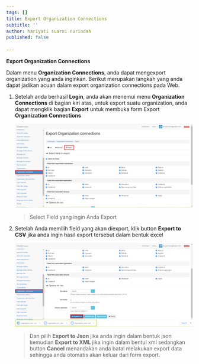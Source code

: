 ```yaml
---
tags: []
title: Export Organization Connections
subtitle: ''
author: hariyati suarni nurindah
published: false

---
```

**Export Organization Connections**

Dalam menu **Organization Connections**, anda dapat mengexport organization yang anda inginkan. Berikut merupakan langkah yang anda dapat jadikan acuan dalam export organization connections pada Web.

1. Setelah anda berhasil **Login**, anda akan menemui menu **Organization Connections** di bagian kiri atas, untuk export suatu organization, anda dapat mengklik bagian **Export** untuk membuka form Export **Organization Connections**

   ![](/uploads/organization-connection5.PNG)

   > Select Field yang ingin Anda Export
2. Setelah Anda memilih field yang akan diexport, klik button **Export to CSV** jika anda ingin hasil export tersebut dalam bentuk excel

   ![](/uploads/organization-connection6.PNG)

   > Dan pilih **Export to Json** jika anda ingin dalam bentuk json kemudian **Export to XML** jika ingin dalam bentul xml sedangkan button **Cancel** menandakan anda batal melakukan export data sehingga anda otomatis akan keluar dari form export.